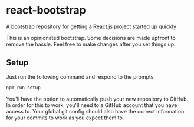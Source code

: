 # react-bootstrap
A bootstrap repository for getting a React.js project started up quickly

This is an opinionated bootstrap. Some decisions are made upfront to remove the hassle. Feel free to make changes after
you set things up.

## Setup
Just run the following command and respond to the prompts.

```bash
npm run setup
```

You'll have the option to automatically push your new repository to GitHub. In order for this to work, you'll need to
a GitHub account that you have access to. Your global git config should also have the correct information for your
commits to work as you expect them to.